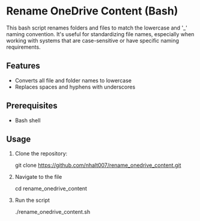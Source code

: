 # Rename OneDrive Content (Bash)

This bash script renames folders and files to match the lowercase and '_' naming convention. It's useful for standardizing file names, especially when working with systems that are case-sensitive or have specific naming requirements.

## Features
- Converts all file and folder names to lowercase
- Replaces spaces and hyphens with underscores

## Prerequisites
- Bash shell

## Usage
1. Clone the repository:

   git clone https://github.com/nhalt007/rename_onedrive_content.git

1. Navigate to the file
   
   cd rename_onedrive_content
   
1. Run the script

   ./rename_onedrive_content.sh


